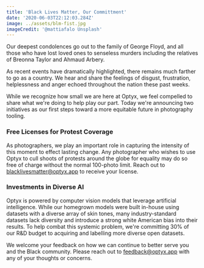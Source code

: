 ```yaml
---
title: 'Black Lives Matter, Our Committment'
date: '2020-06-03T22:12:03.284Z'
image: ../assets/blm-fist.jpg
imageCredit: '@mattiafalo Unsplash'
---
```


Our deepest condolences go out to the family of George Floyd, and all those who have lost loved ones to senseless murders including the relatives of Breonna Taylor and Ahmaud Arbery.

As recent events have dramatically highlighted, there remains much farther to go as a country. We hear and share the feelings of disgust, frustration, helplessness and anger echoed throughout the nation these past weeks.

While we recognize how small we are here at Optyx, we feel compelled to share what we're doing to help play our part. Today we're announcing two initiatives as our first steps toward a more equitable future in photography tooling.

### Free Licenses for Protest Coverage

As photographers, we play an important role in capturing the intensity of this moment to effect lasting change. Any photographer who wishes to use Optyx to cull shoots of protests around the globe for equality may do so free of charge without the normal 100-photo limit. Reach out to [blacklivesmatter@optyx.app](mailto:blacklivesmatter@optyx.app) to receive your license.

### Investments in Diverse AI

Optyx is powered by computer vision models that leverage artificial intelligence. While our homegrown models were built in-house using datasets with a diverse array of skin tones, many industry-standard datasets lack diversity and introduce a strong white American bias into their results. To help combat this systemic problem, we're committing 30% of our R&D budget to acquiring and labelling more diverse open datasets.

We welcome your feedback on how we can continue to better serve you and the Black community. Please reach out to [feedback@optyx.app](mailto:feedback@optyx.app) with any of your thoughts or concerns.
